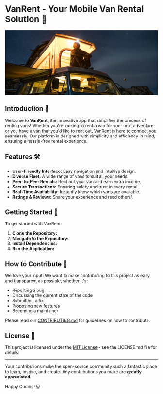 # VanRent - Your Mobile Van Rental Solution 🚐

![VanRent App Interface](assets/images/about-hero.png)

## Introduction 🌟

Welcome to **VanRent**, the innovative app that simplifies the process of renting vans! Whether you're looking to rent a van for your next adventure or you have a van that you'd like to rent out, VanRent is here to connect you seamlessly. Our platform is designed with simplicity and efficiency in mind, ensuring a hassle-free rental experience.

## Features 🛠

- **User-Friendly Interface:** Easy navigation and intuitive design.
- **Diverse Fleet:** A wide range of vans to suit all your needs.
- **Peer-to-Peer Rentals:** Rent out your van and earn extra income.
- **Secure Transactions:** Ensuring safety and trust in every rental.
- **Real-Time Availability:** Instantly know which vans are available.
- **Ratings & Reviews:** Share your experience and read others'.

## Getting Started 🚀

To get started with VanRent:

1. **Clone the Repository:**
2. **Navigate to the Repository:**
3. **Install Dependencies:**
4. **Run the Application:**



## How to Contribute 🤝

We love your input! We want to make contributing to this project as easy and transparent as possible, whether it's:

- Reporting a bug
- Discussing the current state of the code
- Submitting a fix
- Proposing new features
- Becoming a maintainer

Please read our [CONTRIBUTING.md](link_to_contributing.md) for guidelines on how to contribute.

## License 📄

This project is licensed under the [MIT License](link_to_license) - see the LICENSE.md file for details.

---

Your contributions make the open-source community such a fantastic place to learn, inspire, and create. Any contributions you make are **greatly appreciated**.

Happy Coding! 💻

